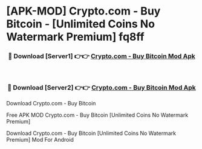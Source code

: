 # [APK-MOD] Crypto.com - Buy Bitcoin - [Unlimited Coins No Watermark Premium] fq8ff



<div align="center">
<h3>🔴 Download [Server1] 👉👉 <a href="https://momento.my/?title=Crypto.com_-_Buy_Bitcoin">Crypto.com - Buy Bitcoin Mod Apk</a></h3><br>

<h3>🔴 Download [Server2] 👉👉 <a href="https://momento.my/?title=Crypto.com_-_Buy_Bitcoin">Crypto.com - Buy Bitcoin Mod Apk</a></h3>
</div>



Download Crypto.com - Buy Bitcoin 

Free APK MOD Crypto.com - Buy Bitcoin [Unlimited Coins No Watermark Premium]

Download Crypto.com - Buy Bitcoin [Unlimited Coins No Watermark Premium] Mod For Android
